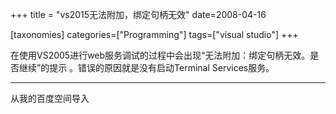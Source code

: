 +++
title = "vs2015无法附加，绑定句柄无效"
date=2008-04-16

[taxonomies]
categories=["Programming"]
tags=["visual studio"]
+++

在使用VS2005进行web服务调试的过程中会出现“无法附加：绑定句柄无效。是否继续”的提示 。错误的原因就是没有启动Terminal Services服务。

---
从我的百度空间导入